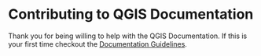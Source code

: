 Contributing to QGIS Documentation
=============

Thank you for being willing to help with the QGIS Documentation. If this is your
first time checkout the [Documentation Guidelines][1].

[1]: http://docs.qgis.org/testing/en/docs/documentation_guidelines/first_contribution.html.

